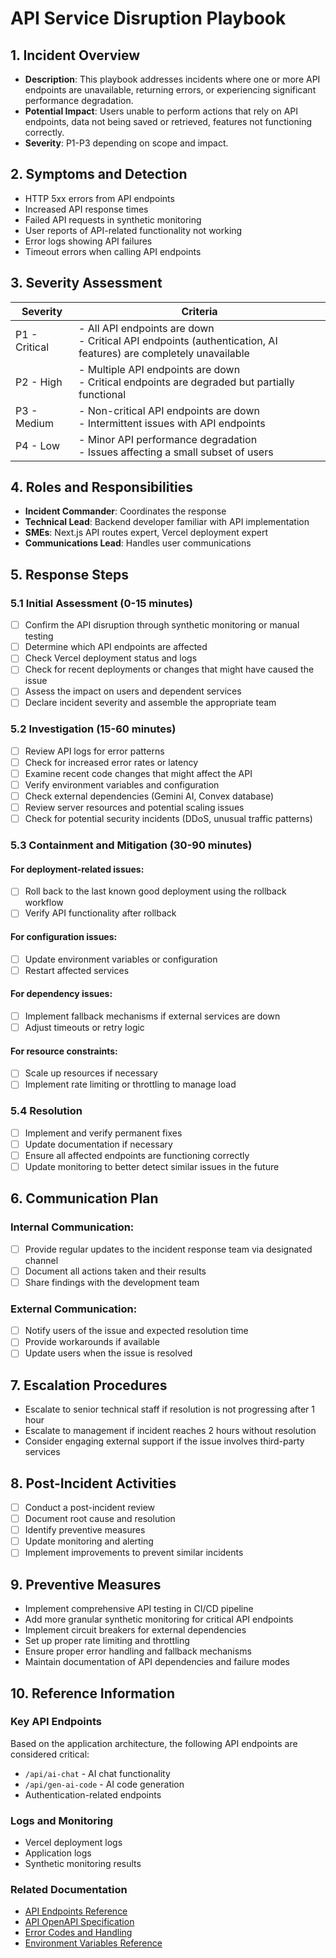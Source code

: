 # API Service Disruption Playbook

## 1. Incident Overview

- **Description**: This playbook addresses incidents where one or more API endpoints are unavailable, returning errors, or experiencing significant performance degradation.
- **Potential Impact**: Users unable to perform actions that rely on API endpoints, data not being saved or retrieved, features not functioning correctly.
- **Severity**: P1-P3 depending on scope and impact.

## 2. Symptoms and Detection

- HTTP 5xx errors from API endpoints
- Increased API response times
- Failed API requests in synthetic monitoring
- User reports of API-related functionality not working
- Error logs showing API failures
- Timeout errors when calling API endpoints

## 3. Severity Assessment

| Severity | Criteria |
|----------|----------|
| P1 - Critical | - All API endpoints are down<br>- Critical API endpoints (authentication, AI features) are completely unavailable |
| P2 - High | - Multiple API endpoints are down<br>- Critical endpoints are degraded but partially functional |
| P3 - Medium | - Non-critical API endpoints are down<br>- Intermittent issues with API endpoints |
| P4 - Low | - Minor API performance degradation<br>- Issues affecting a small subset of users |

## 4. Roles and Responsibilities

- **Incident Commander**: Coordinates the response
- **Technical Lead**: Backend developer familiar with API implementation
- **SMEs**: Next.js API routes expert, Vercel deployment expert
- **Communications Lead**: Handles user communications

## 5. Response Steps

### 5.1 Initial Assessment (0-15 minutes)

- [ ] Confirm the API disruption through synthetic monitoring or manual testing
- [ ] Determine which API endpoints are affected
- [ ] Check Vercel deployment status and logs
- [ ] Check for recent deployments or changes that might have caused the issue
- [ ] Assess the impact on users and dependent services
- [ ] Declare incident severity and assemble the appropriate team

### 5.2 Investigation (15-60 minutes)

- [ ] Review API logs for error patterns
- [ ] Check for increased error rates or latency
- [ ] Examine recent code changes that might affect the API
- [ ] Verify environment variables and configuration
- [ ] Check external dependencies (Gemini AI, Convex database)
- [ ] Review server resources and potential scaling issues
- [ ] Check for potential security incidents (DDoS, unusual traffic patterns)

### 5.3 Containment and Mitigation (30-90 minutes)

#### For deployment-related issues:
- [ ] Roll back to the last known good deployment using the rollback workflow
- [ ] Verify API functionality after rollback

#### For configuration issues:
- [ ] Update environment variables or configuration
- [ ] Restart affected services

#### For dependency issues:
- [ ] Implement fallback mechanisms if external services are down
- [ ] Adjust timeouts or retry logic

#### For resource constraints:
- [ ] Scale up resources if necessary
- [ ] Implement rate limiting or throttling to manage load

### 5.4 Resolution

- [ ] Implement and verify permanent fixes
- [ ] Update documentation if necessary
- [ ] Ensure all affected endpoints are functioning correctly
- [ ] Update monitoring to better detect similar issues in the future

## 6. Communication Plan

### Internal Communication:
- [ ] Provide regular updates to the incident response team via designated channel
- [ ] Document all actions taken and their results
- [ ] Share findings with the development team

### External Communication:
- [ ] Notify users of the issue and expected resolution time
- [ ] Provide workarounds if available
- [ ] Update users when the issue is resolved

## 7. Escalation Procedures

- Escalate to senior technical staff if resolution is not progressing after 1 hour
- Escalate to management if incident reaches 2 hours without resolution
- Consider engaging external support if the issue involves third-party services

## 8. Post-Incident Activities

- [ ] Conduct a post-incident review
- [ ] Document root cause and resolution
- [ ] Identify preventive measures
- [ ] Update monitoring and alerting
- [ ] Implement improvements to prevent similar incidents

## 9. Preventive Measures

- Implement comprehensive API testing in CI/CD pipeline
- Add more granular synthetic monitoring for critical API endpoints
- Implement circuit breakers for external dependencies
- Set up proper rate limiting and throttling
- Ensure proper error handling and fallback mechanisms
- Maintain documentation of API dependencies and failure modes

## 10. Reference Information

### Key API Endpoints

Based on the application architecture, the following API endpoints are considered critical:

- `/api/ai-chat` - AI chat functionality
- `/api/gen-ai-code` - AI code generation
- Authentication-related endpoints

### Logs and Monitoring

- Vercel deployment logs
- Application logs
- Synthetic monitoring results

### Related Documentation

- [API Endpoints Reference](../reference/api-endpoints.md)
- [API OpenAPI Specification](../reference/api-openapi.md)
- [Error Codes and Handling](../reference/error-codes.md)
- [Environment Variables Reference](../reference/environment-variables.md)

